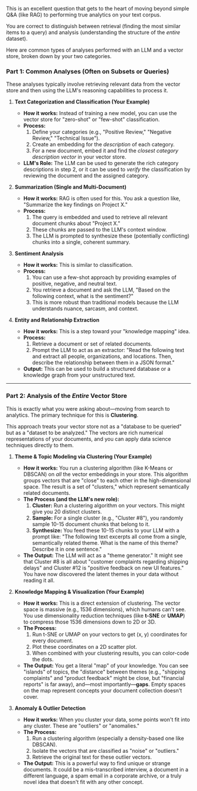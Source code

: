 This is an excellent question that gets to the heart of moving beyond simple Q&A (like RAG) to performing true analytics on your text corpus.

You are correct to distinguish between retrieval (finding the most similar items to a query) and analysis (understanding the structure of the *entire* dataset).

Here are common types of analyses performed with an LLM and a vector store, broken down by your two categories.

### Part 1: Common Analyses (Often on Subsets or Queries)

These analyses typically involve retrieving relevant data from the vector store and then using the LLM's reasoning capabilities to process it.

1.  **Text Categorization and Classification (Your Example)**
    * **How it works:** Instead of training a new model, you can use the vector store for "zero-shot" or "few-shot" classification.
    * **Process:**
        1.  Define your categories (e.g., "Positive Review," "Negative Review," "Technical Issue").
        2.  Create an embedding for the *description* of each category.
        3.  For a new document, embed it and find the *closest category description vector* in your vector store.
    * **LLM's Role:** The LLM can be used to generate the rich category descriptions in step 2, or it can be used to *verify* the classification by reviewing the document and the assigned category.

2.  **Summarization (Single and Multi-Document)**
    * **How it works:** RAG is often used for this. You ask a question like, "Summarize the key findings on Project X."
    * **Process:**
        1.  The query is embedded and used to retrieve all relevant document chunks about "Project X."
        2.  These chunks are passed to the LLM's context window.
        3.  The LLM is prompted to synthesize these (potentially conflicting) chunks into a single, coherent summary.

3.  **Sentiment Analysis**
    * **How it works:** This is similar to classification.
    * **Process:**
        1.  You can use a few-shot approach by providing examples of positive, negative, and neutral text.
        2.  You retrieve a document and ask the LLM, "Based on the following context, what is the sentiment?"
        3.  This is more robust than traditional models because the LLM understands nuance, sarcasm, and context.

4.  **Entity and Relationship Extraction**
    * **How it works:** This is a step toward your "knowledge mapping" idea.
    * **Process:**
        1.  Retrieve a document or set of related documents.
        2.  Prompt the LLM to act as an extractor: "Read the following text and extract all people, organizations, and locations. Then, describe the relationship between them in a JSON format."
    * **Output:** This can be used to build a structured database or a knowledge graph from your unstructured text.

---

### Part 2: Analysis of the *Entire* Vector Store

This is exactly what you were asking about—moving from search to analytics. The primary technique for this is **Clustering**.

This approach treats your vector store not as a "database to be queried" but as a "dataset to be analyzed." The vectors are rich numerical representations of your documents, and you can apply data science techniques directly to them.

1.  **Theme & Topic Modeling via Clustering (Your Example)**
    * **How it works:** You run a clustering algorithm (like K-Means or DBSCAN) on *all* the vector embeddings in your store. This algorithm groups vectors that are "close" to each other in the high-dimensional space. The result is a set of "clusters," which represent semantically related documents.
    * **The Process (and the LLM's new role):**
        1.  **Cluster:** Run a clustering algorithm on your vectors. This might give you 20 distinct clusters.
        2.  **Sample:** For a single cluster (e.g., "Cluster #8"), you randomly sample 10-15 document chunks that belong to it.
        3.  **Synthesize:** You feed these 10-15 chunks to your LLM with a prompt like: "The following text excerpts all come from a single, semantically related theme. What is the name of this theme? Describe it in one sentence."
    * **The Output:** The LLM will act as a "theme generator." It might see that Cluster #8 is all about "customer complaints regarding shipping delays" and Cluster #12 is "positive feedback on new UI features." You have now discovered the latent themes in your data without reading it all.

2.  **Knowledge Mapping & Visualization (Your Example)**
    * **How it works:** This is a direct extension of clustering. The vector space is massive (e.g., 1536 dimensions), which humans can't see. You use dimensionality reduction techniques (like **t-SNE** or **UMAP**) to compress those 1536 dimensions down to 2D or 3D.
    * **The Process:**
        1.  Run t-SNE or UMAP on your vectors to get (x, y) coordinates for every document.
        2.  Plot these coordinates on a 2D scatter plot.
        3.  When combined with your clustering results, you can color-code the dots.
    * **The Output:** You get a literal "map" of your knowledge. You can see "islands" of topics, the "distance" between themes (e.g., "shipping complaints" and "product feedback" might be close, but "financial reports" is far away), and—most importantly—**gaps**. Empty spaces on the map represent concepts your document collection doesn't cover.

3.  **Anomaly & Outlier Detection**
    * **How it works:** When you cluster your data, some points won't fit into any cluster. These are "outliers" or "anomalies."
    * **The Process:**
        1.  Run a clustering algorithm (especially a density-based one like DBSCAN).
        2.  Isolate the vectors that are classified as "noise" or "outliers."
        3.  Retrieve the original text for these outlier vectors.
    * **The Output:** This is a powerful way to find unique or strange documents. It could be a mis-transcribed interview, a document in a different language, a spam email in a corporate archive, or a truly novel idea that doesn't fit with any other concept.